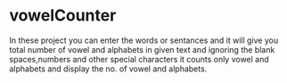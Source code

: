 # vowelCounter
In these project you can enter the words or sentances and it will give you total number of vowel and alphabets in given text and ignoring the blank spaces,numbers and other special characters it counts only vowel and alphabets and display the no. of vowel and alphabets.
